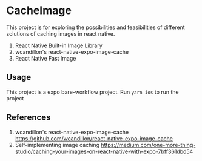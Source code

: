 # CacheImage
This project is for exploring the possibilities and feasibilities of different solutions of caching images in react native. 
1. React Native Built-in Image Library
2. wcandillon's react-native-expo-image-cache
3. React Native Fast Image

## Usage
This project is a expo bare-workflow project. Run `yarn ios` to run the project

## References
1. wcandillon's react-native-expo-image-cache
https://github.com/wcandillon/react-native-expo-image-cache
2. Self-implementing image caching
https://medium.com/one-more-thing-studio/caching-your-images-on-react-native-with-expo-7bff361dbd54

